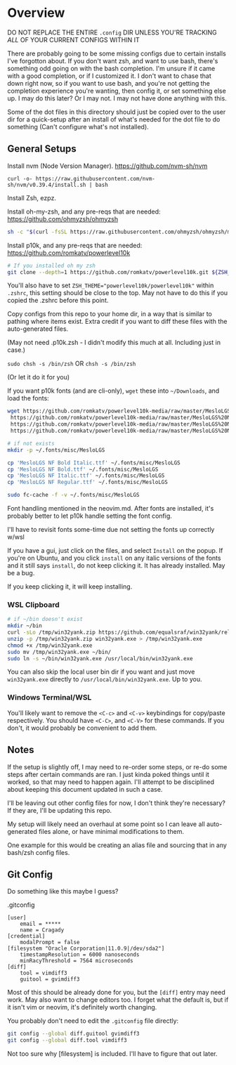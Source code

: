 # Overview

DO NOT REPLACE THE ENTIRE `.config` DIR UNLESS YOU'RE TRACKING _ALL_ OF YOUR CURRENT CONFIGS WITHIN IT

There are probably going to be some missing configs due to certain installs I've forgotton about. If you don't want zsh, and want to use bash, there's something odd going on with the bash completion. I'm unsure if it came with a good completion, or if I customized it. I don't want to chase that down right now, so if you want to use bash, and you're not getting the completion experience you're wanting, then config it, or set something else up. I may do this later? Or I may not. I may not have done anything with this.

Some of the dot files in this directory should just be copied over to the user dir for a quick-setup after an install of what's needed for the dot file to do something (Can't configure what's not installed).

## General Setups

Install nvm (Node Version Manager). https://github.com/nvm-sh/nvm

```
curl -o- https://raw.githubusercontent.com/nvm-sh/nvm/v0.39.4/install.sh | bash
```

Install Zsh, ezpz.

Install oh-my-zsh, and any pre-reqs that are needed: https://github.com/ohmyzsh/ohmyzsh

```sh
sh -c "$(curl -fsSL https://raw.githubusercontent.com/ohmyzsh/ohmyzsh/master/tools/install.sh)"
```

Install p10k, and any pre-reqs that are needed: https://github.com/romkatv/powerlevel10k

```sh
# If you installed oh my zsh
git clone --depth=1 https://github.com/romkatv/powerlevel10k.git ${ZSH_CUSTOM:-$HOME/.oh-my-zsh/custom}/themes/powerlevel10k
```

You'll also have to set `ZSH_THEME="powerlevel10k/powerlevel10k"` within `.zshrc`, this setting should be close to the top. May not have to do this if you copied the .zshrc before this point.

Copy configs from this repo to your home dir, in a way that is similar to pathing where items exist. Extra credit if you want to diff these files with the auto-generated files.

(May not need .p10k.zsh - I didn't modify this much at all. Including just in case.)

`sudo chsh -s /bin/zsh`
OR
`chsh -s /bin/zsh`

(Or let it do it for you)

If you want p10k fonts (and are cli-only), `wget` these into `~/Downloads`, and load the fonts:

```sh
wget https://github.com/romkatv/powerlevel10k-media/raw/master/MesloLGS%20NF%20Regular.ttf \
 https://github.com/romkatv/powerlevel10k-media/raw/master/MesloLGS%20NF%20Bold.ttf \
 https://github.com/romkatv/powerlevel10k-media/raw/master/MesloLGS%20NF%20Italic.ttf \
 https://github.com/romkatv/powerlevel10k-media/raw/master/MesloLGS%20NF%20Bold%20Italic.ttf;

# if not exists
mkdir -p ~/.fonts/misc/MesloLGS

cp 'MesloLGS NF Bold Italic.ttf' ~/.fonts/misc/MesloLGS
cp 'MesloLGS NF Bold.ttf' ~/.fonts/misc/MesloLGS
cp 'MesloLGS NF Italic.ttf' ~/.fonts/misc/MesloLGS
cp 'MesloLGS NF Regular.ttf' ~/.fonts/misc/MesloLGS

sudo fc-cache -f -v ~/.fonts/misc/MesloLGS
```

Font handling mentioned in the neovim.md. After fonts are installed, it's probably better to let p10k handle setting the font config.

I'll have to revisit fonts some-time due not setting the fonts up correctly w/wsl

If you have a gui, just click on the files, and select `Install` on the popup. If you're on Ubuntu, and you click `install` on any italic versions of the fonts and it still says `install`, do not keep clicking it. It has already installed. May be a bug.

If you keep clicking it, it will keep installing.

### WSL Clipboard

```sh
# if ~/bin doesn't exist
mkdir ~/bin
curl -sLo /tmp/win32yank.zip https://github.com/equalsraf/win32yank/releases/download/v0.0.4/win32yank-x64.zip
unzip -p /tmp/win32yank.zip win32yank.exe > /tmp/win32yank.exe
chmod +x /tmp/win32yank.exe
sudo mv /tmp/win32yank.exe ~/bin/
sudo ln -s ~/bin/win32yank.exe /usr/local/bin/win32yank.exe
```

You can also skip the local user bin dir if you want and just move `win32yank.exe` directly to `/usr/local/bin/win32yank.exe`. Up to you.

### Windows Terminal/WSL

You'll likely want to remove the `<C-c>` and `<C-v>` keybindings for copy/paste respectively. You should have `<C-C>`, and `<C-V>` for these commands. If you don't, it would probably be convenient to add them.

## Notes

If the setup is slightly off, I may need to re-order some steps, or re-do some steps after certain commands are ran. I just kinda poked things until it worked, so that may need to happen again. I'll attempt to be disciplined about keeping this document updated in such a case.

I'll be leaving out other config files for now, I don't think they're necessary? If they are, I'll be updating this repo.

My setup will likely need an overhaul at some point so I can leave all auto-generated files alone, or have minimal modifications to them.

One example for this would be creating an alias file and sourcing that in any bash/zsh config files.

## Git Config

Do something like this maybe I guess?

.gitconfig

```
[user]
	email = *****
	name = Cragady
[credential]
	modalPrompt = false
[filesystem "Oracle Corporation|11.0.9|/dev/sda2"]
	timestampResolution = 6000 nanoseconds
	minRacyThreshold = 7564 microseconds
[diff]
	tool = vimdiff3
	guitool = gvimdiff3
```

Most of this should be already done for you, but the `[diff]` entry may need work. May also want to change editors too. I forget what the default is, but if it isn't vim or neovim, it's definitely worth changing.

You probably don't need to edit the `.gitconfig` file directly:

```sh
git config --global diff.guitool gvimdiff3
git config --global diff.tool vimdiff3
```

Not too sure why [filesystem] is included. I'll have to figure that out later.

